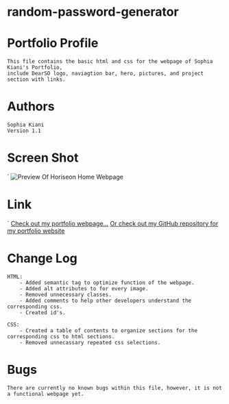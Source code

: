 # random-password-generator


# Portfolio Profile

    This file contains the basic html and css for the webpage of Sophia Kiani's Portfolio, 
    include DearSO logo, naviagtion bar, hero, pictures, and project section with links. 


# Authors
    Sophia Kiani 
    Version 1.1


# Screen Shot
`
    ![Preview Of Horiseon Home Webpage](./assets/images/sophia_kiani_portfolio_screen_shot.png)


    
# Link
`
    [Check out my portfolio webpage...](https://github.com/soph-k/sophia_kiani_portfolio_profile/)
    [Or check out my  GitHub repository for my portfolio website](https://soph-k.github.io/sophia_kiani_portfolio_profile/) 
    
 
# Change Log

    HTML: 
        - Added semantic tag to optimize function of the webpage.
        - Added alt attributes to for every image.
        - Removed unnecessary classes.
        - Added comments to help other developers understand the corresponding css.
        - Created id's.

    CSS:
        - Created a table of contents to organize sections for the corresponding css to html sections.
        - Removed unnecassary repeated css selections.

# Bugs

    There are currently no known bugs within this file, however, it is not a functional webpage yet.
